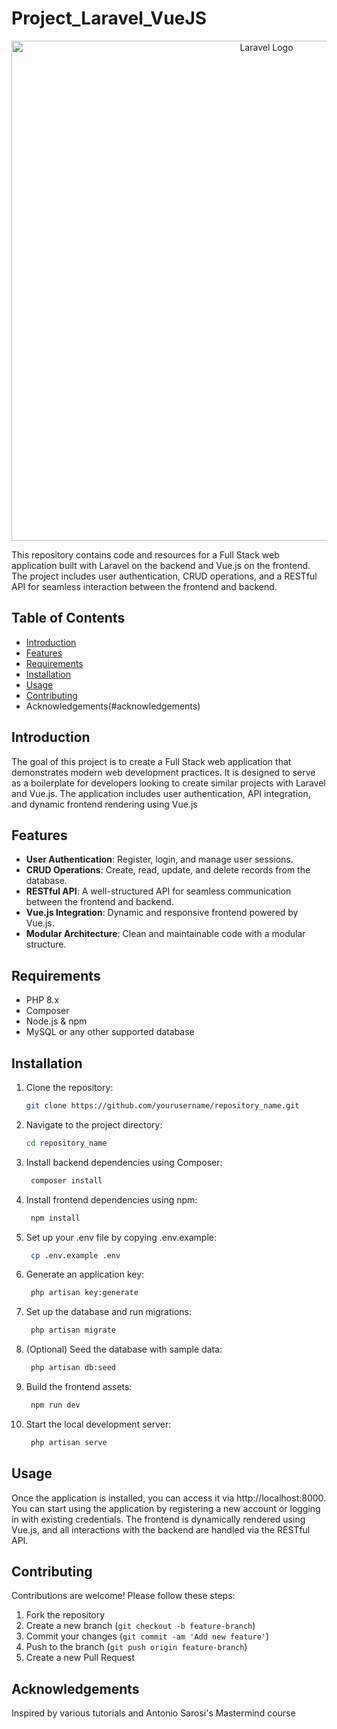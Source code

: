 # Project_Laravel_VueJS
<p align="center"><a href="https://laravel.com" target="_blank"><img src="https://raw.githubusercontent.com/laravel/art/master/logo-lockup/5%20SVG/2%20CMYK/1%20Full%20Color/laravel-logolockup-cmyk-red.svg" width="800" alt="Laravel Logo"></a></p>

This repository contains code and resources for a Full Stack web application built with Laravel on the backend and Vue.js on the frontend. The project includes user authentication, CRUD operations, and a RESTful API for seamless interaction between the frontend and backend.

## Table of Contents

- [Introduction](#introduction)
- [Features](#features)
- [Requirements](#requirements)
- [Installation](#installation)
- [Usage](#usage)
- [Contributing](#contributing)
- Acknowledgements(#acknowledgements)

## Introduction
The goal of this project is to create a Full Stack web application that demonstrates modern web development practices. It is designed to serve as a boilerplate for developers looking to create similar projects with Laravel and Vue.js. The application includes user authentication, API integration, and dynamic frontend rendering using Vue.js

## Features

- **User Authentication**: Register, login, and manage user sessions.
- **CRUD Operations**: Create, read, update, and delete records from the database.
- **RESTful API**: A well-structured API for seamless communication between the frontend and backend.
- **Vue.js Integration**: Dynamic and responsive frontend powered by Vue.js.
- **Modular Architecture**: Clean and maintainable code with a modular structure.

## Requirements
- PHP 8.x
- Composer
- Node.js & npm
- MySQL or any other supported database

## Installation

1. Clone the repository:
   
    ```sh
    git clone https://github.com/yourusername/repository_name.git
    ```
3. Navigate to the project directory:
   
    ```sh
    cd repository_name
    ```
6. Install backend dependencies using Composer:

   ```sh
    composer install
    ```
   
6. Install frontend dependencies using npm:

   ```sh
    npm install
    ```

6. Set up your .env file by copying .env.example:

   ```sh
    cp .env.example .env
    ```

6. Generate an application key:

   ```sh
    php artisan key:generate
    ```
6. Set up the database and run migrations:

   ```sh
    php artisan migrate
    ```
6. (Optional) Seed the database with sample data:

   ```sh
    php artisan db:seed
    ```
6. Build the frontend assets:

   ```sh
    npm run dev
    ```
6. Start the local development server:

   ```sh
    php artisan serve
    ```

## Usage
Once the application is installed, you can access it via http://localhost:8000. You can start using the application by registering a new account or logging in with existing credentials. The frontend is dynamically rendered using Vue.js, and all interactions with the backend are handled via the RESTful API.

## Contributing

Contributions are welcome! Please follow these steps:

1. Fork the repository
2. Create a new branch (`git checkout -b feature-branch`)
3. Commit your changes (`git commit -am 'Add new feature'`)
4. Push to the branch (`git push origin feature-branch`)
5. Create a new Pull Request

## Acknowledgements
Inspired by various tutorials and Antonio Sarosi's Mastermind course



















